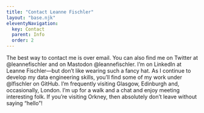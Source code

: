 ```yaml
---
title: "Contact Leanne Fischler"
layout: "base.njk"
eleventyNavigation:
  key: Contact
  parent: Info
  order: 2
---
```


The best way to contact me is over email.
You can also find me on Twitter at @leannefischler and on Mastodon @leannefischler.
I’m on LinkedIn at Leanne Fischler—but don’t like wearing such a fancy hat.
As I continue to develop my data engineering skills, you’ll find some of my work under @lfischler on GitHub.
I’m frequently visiting Glasgow, Edinburgh and, occasionally, London. I’m up for a walk and a chat and enjoy meeting interesting folk. If you’re visiting Orkney, then absolutely don’t leave without saying “hello”!